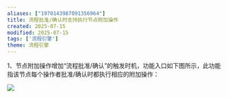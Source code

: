 ```yaml
---
aliases: ["1970143987091356964"]
title: 流程批准/确认时支持执行节点附加操作
created: 2025-07-15
modified: 2025-07-15
tags: ['流程引擎']
theme: 流程引擎
---
```


1、节点附加操作增加“流程批准/确认”的触发时机，功能入口如下图所示，此功能指该节点每个操作者批准/确认时都执行相应的附加操作：

![](https://myhelpdoc.oss-cn-heyuan.aliyuncs.com/mdimages/babe0a8c8ac5d0d9f1669f172bebd41e.jpg)


